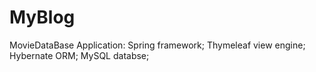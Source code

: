 # MyBlog
MovieDataBase Application: Spring framework; Thymeleaf view engine; Hybernate ORM; MySQL databse;
